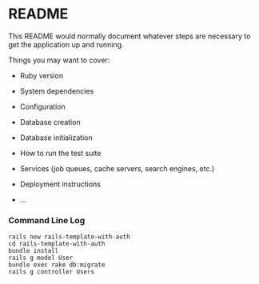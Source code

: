 # README

This README would normally document whatever steps are necessary to get the
application up and running.

Things you may want to cover:

* Ruby version

* System dependencies

* Configuration

* Database creation

* Database initialization

* How to run the test suite

* Services (job queues, cache servers, search engines, etc.)

* Deployment instructions

* ...


### Command Line Log
```
rails new rails-template-with-auth
cd rails-template-with-auth
bundle install
rails g model User
bundle exec rake db:migrate
rails g controller Users

```